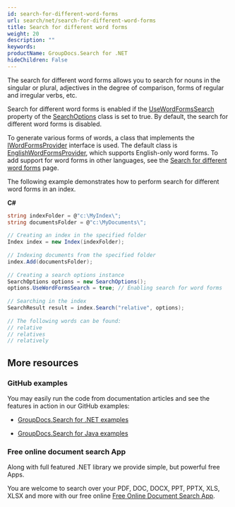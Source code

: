 ```yaml
---
id: search-for-different-word-forms
url: search/net/search-for-different-word-forms
title: Search for different word forms
weight: 20
description: ""
keywords: 
productName: GroupDocs.Search for .NET
hideChildren: False
---
```

The search for different word forms allows you to search for nouns in the singular or plural, adjectives in the degree of comparison, forms of regular and irregular verbs, etc.

Search for different word forms is enabled if the [UseWordFormsSearch](https://apireference.groupdocs.com/net/search/groupdocs.search.options/searchoptions/properties/usewordformssearch) property of the [SearchOptions](https://apireference.groupdocs.com/net/search/groupdocs.search.options/searchoptions) class is set to true. By default, the search for different word forms is disabled.

To generate various forms of words, a class that implements the [IWordFormsProvider](https://apireference.groupdocs.com/net/search/groupdocs.search.dictionaries/iwordformsprovider) interface is used. The default class is [EnglishWordFormsProvider](https://apireference.groupdocs.com/net/search/groupdocs.search.dictionaries/englishwordformsprovider), which supports English-only word forms. To add support for word forms in other languages, see the [Search for different word forms](Search%2Bfor%2Bdifferent%2Bword%2Bforms.html) page.

The following example demonstrates how to perform search for different word forms in an index.

**C#**

```csharp
string indexFolder = @"c:\MyIndex\";
string documentsFolder = @"c:\MyDocuments\";
 
// Creating an index in the specified folder
Index index = new Index(indexFolder);
 
// Indexing documents from the specified folder
index.Add(documentsFolder);
 
// Creating a search options instance
SearchOptions options = new SearchOptions();
options.UseWordFormsSearch = true; // Enabling search for word forms
 
// Searching in the index
SearchResult result = index.Search("relative", options);
 
// The following words can be found:
// relative
// relatives
// relatively
```

## More resources

### GitHub examples

You may easily run the code from documentation articles and see the features in action in our GitHub examples:

*   [GroupDocs.Search for .NET examples](https://github.com/groupdocs-search/GroupDocs.Search-for-.NET)
    
*   [GroupDocs.Search for Java examples](https://github.com/groupdocs-search/GroupDocs.Search-for-Java)
    

### Free online document search App

Along with full featured .NET library we provide simple, but powerful free Apps.

You are welcome to search over your PDF, DOC, DOCX, PPT, PPTX, XLS, XLSX and more with our free online [Free Online Document Search App](https://products.groupdocs.app/search).
